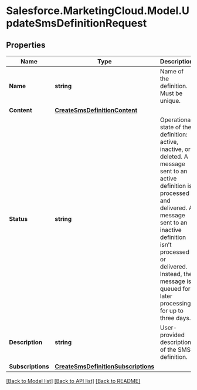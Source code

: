 # Salesforce.MarketingCloud.Model.UpdateSmsDefinitionRequest
## Properties

Name | Type | Description | Notes
------------ | ------------- | ------------- | -------------
**Name** | **string** | Name of the definition. Must be unique. | [optional] 
**Content** | [**CreateSmsDefinitionContent**](CreateSmsDefinitionContent.md) |  | [optional] 
**Status** | **string** | Operational state of the definition: active, inactive, or deleted. A message sent to an active definition is processed and delivered. A message sent to an inactive definition isn’t processed or delivered. Instead, the message is queued for later processing for up to three days. | [optional] 
**Description** | **string** | User-provided description of the SMS definition. | [optional] 
**Subscriptions** | [**CreateSmsDefinitionSubscriptions**](CreateSmsDefinitionSubscriptions.md) |  | [optional] 

[[Back to Model list]](../README.md#documentation-for-models) [[Back to API list]](../README.md#documentation-for-api-endpoints) [[Back to README]](../README.md)

